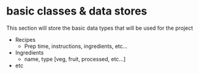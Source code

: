 # basic classes & data stores
This section will store the basic data types that will be used for the project
* Recipes
    * Prep time, instructions, ingredients, etc...
* Ingredients
    * name, type [veg, fruit, processed, etc...]
* etc